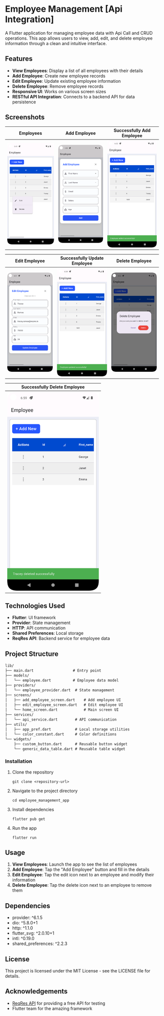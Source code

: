 # Employee Management [Api Integration]

A Flutter application for managing employee data with Api Call and CRUD operations. This app allows users to view, add, edit, and delete employee information through a clean and intuitive interface.

## Features

- **View Employees**: Display a list of all employees with their details
- **Add Employee**: Create new employee records
- **Edit Employee**: Update existing employee information
- **Delete Employee**: Remove employee records
- **Responsive UI**: Works on various screen sizes
- **RESTful API Integration**: Connects to a backend API for data persistence

## Screenshots

| Employees | Add Employee | Successfully Add Employee |
|:---:|:---:|:---:|
| <img src="assets/screenshots/employee.png" width="300"> | <img src="assets/screenshots/add_employee.png" width="300"> | <img src="assets/screenshots/successfully_add_employee.png" width="300"> |

| Edit Employee | Successfully Update Employee | Delete Employee |
|:---:|:---:|:---:|
| <img src="assets/screenshots/edit_employee.png" width="300"> | <img src="assets/screenshots/successfully_update_employee.png" width="300"> | <img src="assets/screenshots/delete_employee.png" width="300"> |

| Successfully Delete Employee |
|:---:|
| <img src="assets/screenshots/successfully_delete_employee.png" width="300"> |

## Technologies Used

- **Flutter**: UI framework
- **Provider**: State management
- **HTTP**: API communication
- **Shared Preferences**: Local storage
- **ReqRes API**: Backend service for employee data

## Project Structure

```
lib/
├── main.dart                  # Entry point
├── models/
│   └── employee.dart          # Employee data model
├── providers/
│   └── employee_provider.dart  # State management
├── screens/
│   ├── add_employee_screen.dart    # Add employee UI
│   ├── edit_employee_screen.dart   # Edit employee UI
│   └── home_screen.dart            # Main screen UI
├── services/
│   └── api_service.dart        # API communication
├── utils/
│   ├── app_pref.dart           # Local storage utilities
│   └── color_constant.dart     # Color definitions
└── widgets/
    ├── custom_button.dart      # Reusable button widget
    └── generic_data_table.dart # Reusable table widget
```

### Installation

1. Clone the repository
   ```
   git clone <repository-url>
   ```

2. Navigate to the project directory
   ```
   cd employee_management_app
   ```

3. Install dependencies
   ```
   flutter pub get
   ```

4. Run the app
   ```
   flutter run
   ```

## Usage

1. **View Employees**: Launch the app to see the list of employees
2. **Add Employee**: Tap the "Add Employee" button and fill in the details
3. **Edit Employee**: Tap the edit icon next to an employee and modify their information
4. **Delete Employee**: Tap the delete icon next to an employee to remove them

## Dependencies

- provider: ^6.1.5
- dio: ^5.8.0+1
- http: ^1.1.0
- flutter_svg: ^2.0.10+1
- intl: ^0.19.0
- shared_preferences: ^2.2.3

## License

This project is licensed under the MIT License - see the LICENSE file for details.

## Acknowledgements

- [ReqRes API](https://reqres.in/) for providing a free API for testing
- Flutter team for the amazing framework

